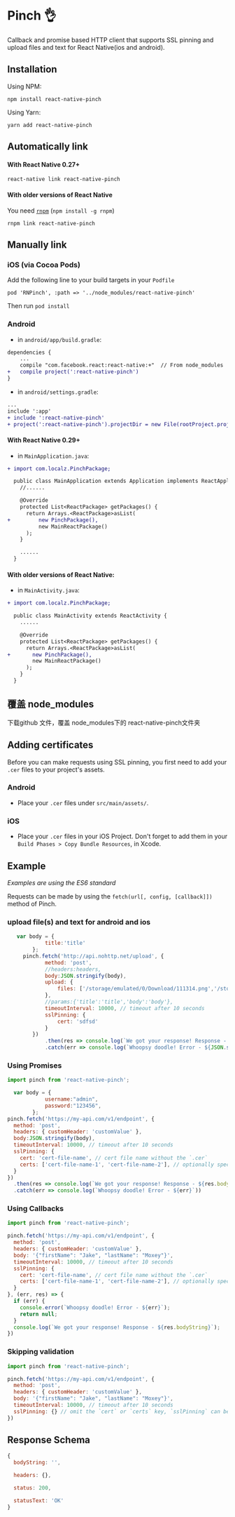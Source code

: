 # Pinch 👌

Callback and promise based HTTP client that supports SSL pinning and upload files and text for React Native(ios and android).

## Installation

Using NPM:
```
npm install react-native-pinch
```

Using Yarn:
```
yarn add react-native-pinch
```

## Automatically link

#### With React Native 0.27+

```shell
react-native link react-native-pinch
```

#### With older versions of React Native

You need [`rnpm`](https://github.com/rnpm/rnpm) (`npm install -g rnpm`)

```shell
rnpm link react-native-pinch
```

## Manually link

### iOS (via Cocoa Pods)
Add the following line to your build targets in your `Podfile`

`pod 'RNPinch', :path => '../node_modules/react-native-pinch'`

Then run `pod install`

### Android

- in `android/app/build.gradle`:

```diff
dependencies {
    ...
    compile "com.facebook.react:react-native:+"  // From node_modules
+   compile project(':react-native-pinch')
}
```

- in `android/settings.gradle`:

```diff
...
include ':app'
+ include ':react-native-pinch'
+ project(':react-native-pinch').projectDir = new File(rootProject.projectDir, '../node_modules/react-native-pinch/android')
```

#### With React Native 0.29+

- in `MainApplication.java`:

```diff
+ import com.localz.PinchPackage;

  public class MainApplication extends Application implements ReactApplication {
    //......

    @Override
    protected List<ReactPackage> getPackages() {
      return Arrays.<ReactPackage>asList(
+         new PinchPackage(),
          new MainReactPackage()
      );
    }

    ......
  }
```

#### With older versions of React Native:

- in `MainActivity.java`:

```diff
+ import com.localz.PinchPackage;

  public class MainActivity extends ReactActivity {
    ......

    @Override
    protected List<ReactPackage> getPackages() {
      return Arrays.<ReactPackage>asList(
+       new PinchPackage(),
        new MainReactPackage()
      );
    }
  }
```
## 覆盖 node_modules
下载github 文件，覆盖 node_modules下的 react-native-pinch文件夹
## Adding certificates

Before you can make requests using SSL pinning, you first need to add your `.cer` files to your project's assets.

### Android

 - Place your `.cer` files under `src/main/assets/`.

### iOS

 - Place your `.cer` files in your iOS Project. Don't forget to add them in your `Build Phases > Copy Bundle Resources`, in Xcode.


## Example
*Examples are using the ES6 standard*

Requests can be made by using the `fetch(url[, config, [callback]])` method of Pinch.
### upload file(s) and text for android and ios
```javascript
   var body = {
            title:'title'
        };
     pinch.fetch('http://api.nohttp.net/upload', {
            method: 'post',
            //headers:headers,
            body:JSON.stringify(body),
            upload: {
                files: ['/storage/emulated/0/Download/111314.png','/storage/emulated/0/Download/111313.png']
            },
            //params:{'title':'title','body':'body'},
            timeoutInterval: 10000, // timeout after 10 seconds
            sslPinning: {
                cert: 'sdfsd'
            }
        })
            .then(res => console.log(`We got your response! Response - ${res.bodyString})`))
            .catch(err => console.log(`Whoopsy doodle! Error - ${JSON.stringify(err)}`))
```
### Using Promises
```javascript
import pinch from 'react-native-pinch';

  var body = {
            username:"admin",
            password:"123456",
        };
pinch.fetch('https://my-api.com/v1/endpoint', {
  method: 'post',
  headers: { customHeader: 'customValue' },
  body:JSON.stringify(body),
  timeoutInterval: 10000, // timeout after 10 seconds
  sslPinning: {
    cert: 'cert-file-name', // cert file name without the `.cer`
    certs: ['cert-file-name-1', 'cert-file-name-2'], // optionally specify multiple certificates
  }
})
  .then(res => console.log(`We got your response! Response - ${res.bodyString}`))
  .catch(err => console.log(`Whoopsy doodle! Error - ${err}`))
```

### Using Callbacks
```javascript
import pinch from 'react-native-pinch';

pinch.fetch('https://my-api.com/v1/endpoint', {
  method: 'post',
  headers: { customHeader: 'customValue' },
  body: '{"firstName": "Jake", "lastName": "Moxey"}',
  timeoutInterval: 10000, // timeout after 10 seconds
  sslPinning: {
    cert: 'cert-file-name', // cert file name without the `.cer`
    certs: ['cert-file-name-1', 'cert-file-name-2'], // optionally specify multiple certificates
  }
}, (err, res) => {
  if (err) {
    console.error(`Whoopsy doodle! Error - ${err}`);
    return null;
  }
  console.log(`We got your response! Response - ${res.bodyString}`);
})
```

### Skipping validation

```javascript
import pinch from 'react-native-pinch';

pinch.fetch('https://my-api.com/v1/endpoint', {
  method: 'post',
  headers: { customHeader: 'customValue' },
  body: '{"firstName": "Jake", "lastName": "Moxey"}',
  timeoutInterval: 10000, // timeout after 10 seconds
  sslPinning: {} // omit the `cert` or `certs` key, `sslPinning` can be ommited as well
})
```

## Response Schema
```javascript
{
  bodyString: '',

  headers: {},

  status: 200,

  statusText: 'OK'
}
```
